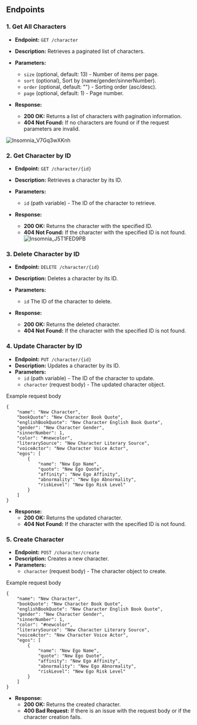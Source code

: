 ## Endpoints

### 1. Get All Characters

- **Endpoint:** `GET /character`
- **Description:** Retrieves a paginated list of characters.
- **Parameters:**
  - `size` (optional, default: 13) - Number of items per page.
  - `sort`  (optional), Sort by (name/gender/sinnerNumber).
  - `order` (optional, default: "") - Sorting order (asc/desc).
  - `page` (optional, default: 1) - Page number.

- **Response:**
  - **200 OK:** Returns a list of characters with pagination information.
  - **404 Not Found:** If no characters are found or if the request parameters are invalid.

![Insomnia_V7Gq3wXKnh](https://github.com/lucasHyan/limbus-API/assets/58123406/8b38dffb-d016-453e-b822-288f4539603d)


### 2. Get Character by ID

- **Endpoint:** `GET /character/{id}`
- **Description:** Retrieves a character by its ID.
- **Parameters:**
  - `id` (path variable) - The ID of the character to retrieve.

- **Response:**
  - **200 OK:** Returns the character with the specified ID.
  - **404 Not Found:** If the character with the specified ID is not found.
![Insomnia_J5T1FED9PB](https://github.com/lucasHyan/limbus-API/assets/58123406/b7c49582-cd03-4051-99c0-f8b6de7e2858)



### 3. Delete Character by ID

- **Endpoint:** `DELETE /character/{id}`
- **Description:** Deletes a character by its ID.
- **Parameters:**
  - `id` The ID of the character to delete.

- **Response:**
  - **200 OK:** Returns the deleted character.
  - **404 Not Found:** If the character with the specified ID is not found.

### 4. Update Character by ID

- **Endpoint:** `PUT /character/{id}`
- **Description:** Updates a character by its ID.
- **Parameters:**
  - `id` (path variable) - The ID of the character to update.
  - `character` (request body) - The updated character object.
    
Example request body
```
{
    "name": "New Character",
    "bookQuote": "New Character Book Quote",
    "englishBookQuote": "New Character English Book Quote",
    "gender": "New Character Gender",
    "sinnerNumber": 1,
    "color": "#newcolor",
    "literarySource": "New Character Literary Source",
    "voiceActor": "New Character Voice Actor",
    "egos": [
        {
            "name": "New Ego Name",
            "quote": "New Ego Quote",
            "affinity": "New Ego Affinity",
            "abnormality": "New Ego Abnormality",
            "riskLevel": "New Ego Risk Level"
        }
    ]
}
```
    

- **Response:**
  - **200 OK:** Returns the updated character.
  - **404 Not Found:** If the character with the specified ID is not found.

### 5. Create Character

- **Endpoint:** `POST /character/create`
- **Description:** Creates a new character.
- **Parameters:**
  - `character` (request body) - The character object to create.

Example request body
```
{
    "name": "New Character",
    "bookQuote": "New Character Book Quote",
    "englishBookQuote": "New Character English Book Quote",
    "gender": "New Character Gender",
    "sinnerNumber": 1,
    "color": "#newcolor",
    "literarySource": "New Character Literary Source",
    "voiceActor": "New Character Voice Actor",
    "egos": [
        {
            "name": "New Ego Name",
            "quote": "New Ego Quote",
            "affinity": "New Ego Affinity",
            "abnormality": "New Ego Abnormality",
            "riskLevel": "New Ego Risk Level"
        }
    ]
}
```

- **Response:**
  - **200 OK:** Returns the created character.
  - **400 Bad Request:** If there is an issue with the request body or if the character creation fails.
 
    


